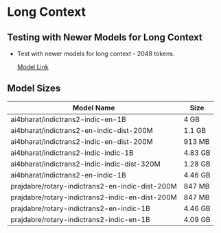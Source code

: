 # Long Context

## Testing with Newer Models for Long Context

- Test with newer models for long context - 2048 tokens.

  [Model Link](https://huggingface.co/prajdabre/rotary-indictrans2-en-indic-1B)

## Model Sizes

| Model Name                                    | Size    |
|-----------------------------------------------|---------|
| ai4bharat/indictrans2-indic-en-1B             | 4 GB    |
| ai4bharat/indictrans2-en-indic-dist-200M      | 1.1 GB  |
| ai4bharat/indictrans2-indic-en-dist-200M      | 913 MB  |
| ai4bharat/indictrans2-indic-indic-1B          | 4.83 GB |
| ai4bharat/indictrans2-indic-indic-dist-320M   | 1.28 GB |
| ai4bharat/indictrans2-en-indic-1B             | 4.46 GB |
| prajdabre/rotary-indictrans2-en-indic-dist-200M | 847 MB |
| prajdabre/rotary-indictrans2-indic-en-dist-200M | 847 MB |
| prajdabre/rotary-indictrans2-en-indic-1B      | 4.46 GB |
| prajdabre/rotary-indictrans2-indic-en-1B      | 4.09 GB |
